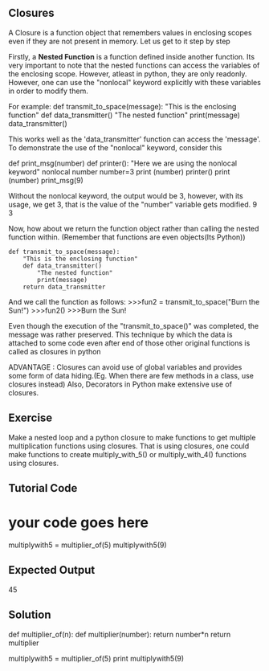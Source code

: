 Closures
--------

A Closure is a function object that remembers values in enclosing scopes even if they are not present in memory. Let us get to it step by step

Firstly, a **Nested Function** is a function defined inside another function. Its very important to note that the nested functions can access the variables of the enclosing scope. However, atleast in python, they are only readonly. However, one can use the "nonlocal" keyword explicitly with these variables in order to modify them.

For example:
	def transmit_to_space(message):
		"This is the enclosing function"
		def data_transmitter()
			"The nested function"
			print(message)
		data_transmitter()

This works well as the 'data_transmitter' function can access the 'message'. To demonstrate the use of the "nonlocal" keyword, consider this 

def print_msg(number)
	def printer():
		"Here we are using the nonlocal keyword"
		nonlocal number
		number=3
		print (number)
	printer()
	print (number)
print_msg(9)       

Without the nonlocal keyword, the output would be 3, however, with its usage, we get 3, that is the value of the "number" variable gets modified.
												  9         						 3

Now, how about we return the function object rather than calling the nested function within. (Remember that functions are even objects(Its Python))

	def transmit_to_space(message):
		"This is the enclosing function"
		def data_transmitter()
			"The nested function"
			print(message)
		return data_transmitter

And we call the function as follows:
	>>>fun2 = transmit_to_space("Burn the Sun!")
	>>>fun2()
	>>>Burn the Sun!

Even though the execution of the "transmit_to_space()" was completed, the message was rather preserved. This technique by which the data is attached to some code even after end of those other original functions is called as closures in python

ADVANTAGE : Closures can avoid use of global variables and provides some form of data hiding.(Eg. When there are few methods in a class, use closures instead)
			Also, Decorators in Python make extensive use of closures.
			
Exercise
---------

Make a nested loop and a python closure to make functions to get multiple multiplication functions using closures. That is using closures, one could make functions to create multiply_with_5() or multiply_with_4() functions using closures.

Tutorial Code
-------------
# your code goes here

multiplywith5 = multiplier_of(5)
multiplywith5(9)

Expected Output
---------------
45

Solution
-------------

def multiplier_of(n):
    def multiplier(number):
        return number*n
    return multiplier

multiplywith5 = multiplier_of(5)
print multiplywith5(9)
	
